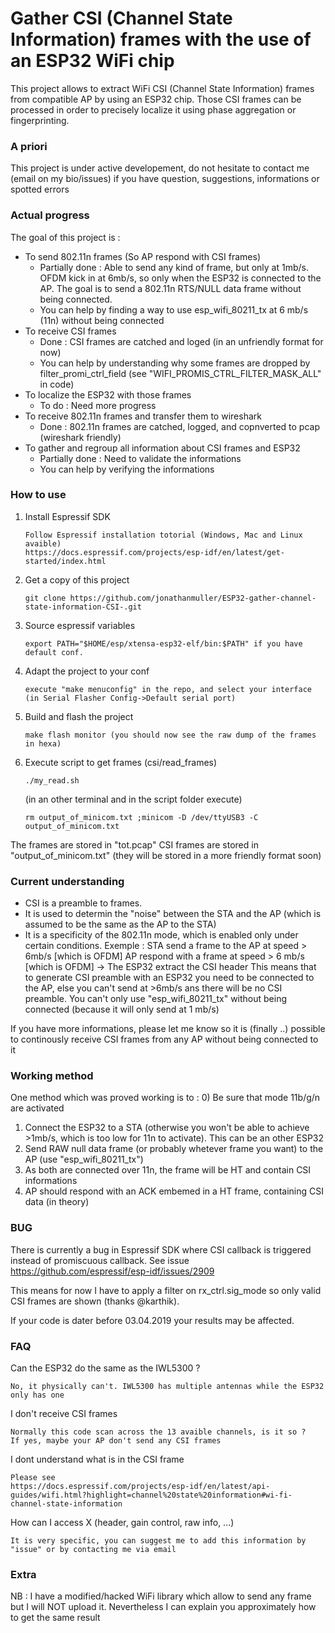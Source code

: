 # Gather CSI (Channel State Information) frames with the use of an ESP32 WiFi chip

This project allows to extract WiFi CSI (Channel State Information) frames from compatible AP by using an ESP32 chip. Those CSI frames can be processed in order to precisely localize it using phase aggregation or fingerprinting.

### A priori
This project is under active developement, do not hesitate to contact me (email on my bio/issues) if you have question, suggestions, informations or spotted errors


### Actual progress
The goal of this project is :
- To send 802.11n frames (So AP respond with CSI frames) 
   * Partially done : Able to send any kind of frame, but only at 1mb/s. OFDM kick in at 6mb/s, so only when the ESP32 is connected to the AP. The goal is to send a 802.11n RTS/NULL data frame without being connected.
   * You can help by finding a way to use esp_wifi_80211_tx at 6 mb/s (11n) without being connected
- To receive CSI frames 
   * Done : CSI frames are catched and loged (in an unfriendly format for now)
   * You can help by understanding why some frames are dropped by filter_promi_ctrl_field (see "WIFI_PROMIS_CTRL_FILTER_MASK_ALL" in code)
- To localize the ESP32 with those frames 
   * To do : Need more progress
- To receive 802.11n frames and transfer them to wireshark 
   * Done : 802.11n frames are catched, logged, and copnverted to pcap (wireshark friendly)
- To gather and regroup all information about CSI frames and ESP32 
   * Partially done : Need to validate the informations
   * You can help by verifying the informations
 
### How to use 

1) Install Espressif SDK
    ```
    Follow Espressif installation totorial (Windows, Mac and Linux avaible) 
    https://docs.espressif.com/projects/esp-idf/en/latest/get-started/index.html
    ```

2) Get a copy of this project
    ```
    git clone https://github.com/jonathanmuller/ESP32-gather-channel-state-information-CSI-.git
    ```

3) Source espressif variables
    ```
    export PATH="$HOME/esp/xtensa-esp32-elf/bin:$PATH" if you have default conf.
   ```

4) Adapt the project to your conf
   ```
   execute "make menuconfig" in the repo, and select your interface 
   (in Serial Flasher Config->Default serial port)
    ```

5) Build and flash the project
    ```
    make flash monitor (you should now see the raw dump of the frames in hexa)
    ```

6) Execute script to get frames (csi/read_frames)
    ```
    ./my_read.sh
    ```
    (in an other terminal and in the script folder execute) 
    ```
    rm output_of_minicom.txt ;minicom -D /dev/ttyUSB3 -C output_of_minicom.txt
    ```
    
The frames are stored in "tot.pcap"
CSI frames are stored in "output_of_minicom.txt" (they will be stored in a more friendly format soon)
    
    
    
### Current understanding
- CSI is a preamble to frames. 
- It is used to determin the "noise" between the STA and the AP (which is assumed to be the same as the AP to the STA)
- It is a specificity of the 802.11n mode, which is enabled only under certain conditions.
Exemple :
STA send a frame to the AP at speed > 6mb/s [which is OFDM]
AP respond with a frame at speed > 6 mb/s [which is OFDM] -> The ESP32 extract the CSI header
This means that to generate CSI preamble with an ESP32 you need to be connected to the AP, else you can't send at >6mb/s ans there will be no CSI preamble. You can't only use "esp_wifi_80211_tx" without being connected (because it will only send at 1 mb/s)

If you have more informations, please let me know so it is (finally ..) possible to continously receive CSI frames from any AP without being connected to it

### Working method
One method which was proved working is to :
0) Be sure that mode 11b/g/n are activated
1) Connect the ESP32 to a STA (otherwise you won't be able to achieve >1mb/s, which is too low for 11n to activate). This can be an other ESP32
2) Send RAW null data frame (or probably whetever frame you want) to the AP (use "esp_wifi_80211_tx")
3) As both are connected over 11n, the frame will be HT and contain CSI informations
3) AP should respond with an ACK embemed in a HT frame, containing CSI data (in theory)

### BUG
There is currently a bug in Espressif SDK where CSI callback is triggered instead of promiscuous callback.
See issue https://github.com/espressif/esp-idf/issues/2909

This means for now I have to apply a filter on rx_ctrl.sig_mode so only valid CSI frames are shown (thanks @karthik).

If your code is dater before 03.04.2019 your results may be affected.
### FAQ
Can the ESP32 do the same as the IWL5300 ?
```
No, it physically can't. IWL5300 has multiple antennas while the ESP32 only has one
```
I don't receive CSI frames
```
Normally this code scan across the 13 avaible channels, is it so ? 
If yes, maybe your AP don't send any CSI frames
```
I dont understand what is in the CSI frame
```
Please see
https://docs.espressif.com/projects/esp-idf/en/latest/api-guides/wifi.html?highlight=channel%20state%20information#wi-fi-channel-state-information
```
How can I access X (header, gain control, raw info, ...)
```
It is very specific, you can suggest me to add this information by "issue" or by contacting me via email 
```

### Extra
NB : I have a modified/hacked WiFi library which allow to send any frame but I will NOT upload it. Nevertheless I can explain you approximately how to get the same result
